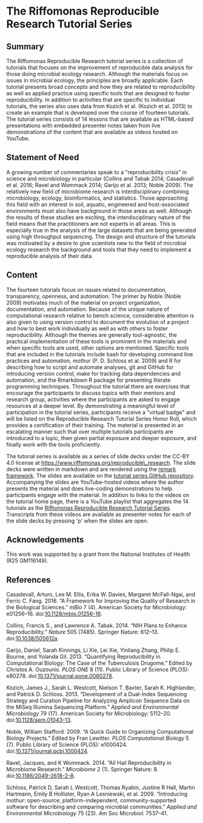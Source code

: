 The Riffomonas Reproducible Research Tutorial Series
=======


Summary
-------

The Riffomonas Reproducible Research tutorial series is a collection of
tutorials that focuses on the improvement of reproducible data analysis
for those doing microbial ecology research. Although the materials focus
on issues in microbial ecology, the principles are broadly applicable.
Each tutorial presents broad concepts and how they are related to
reproducibility as well as applied practice using specific tools that
are designed to foster reproducibility. In addition to activities that
are specific to individual tutorials, the series also uses data from
Kozich et al. (Kozich et al. 2013) to create an example that is
developed over the course of fourteen tutorials. The tutorial series
consists of 14 lessons that are available as HTML-based presentations
with embedded presenter notes taken from live demonstrations of the
content that are available as videos hosted on YouTube.

Statement of Need
-----------------

A growing number of commentaries speak to a "reproducibility crisis" in
science and microbiology in particular (Collins and Tabak 2014;
Casadevall et al. 2016; Ravel and Wommack 2014; Garijo et al. 2013;
Noble 2009). The relatively new field of microbiome research is
interdisciplinary combining microbiology, ecology, bioinformatics, and
statistics. Those approaching this field with an interest in soil,
aquatic, engineered and host-associated environments must also have
background in those areas as well. Although the results of these studies
are exciting, the interdisciplinary nature of the field means that the
practitioners are not experts in all areas. This is especially true in
the analysis of the large datasets that are being generated using high
throughput sequencing. The design and structure of the tutorials was
motivated by a desire to give scientists new to the field of microbial
ecology research the background and tools that they need to implement a
reproducible analysis of their data.

Content
-------

The fourteen tutorials focus on issues related to documentation,
transparency, openness, and automation. The primer by Noble (Noble 2009)
motivates much of the material on project organization, documentation,
and automation. Because of the unique nature of computational research
relative to bench science, considerable attention is also given to using
version control to document the evolution of a project and how to best
work individually as well as with others to foster reproducibility.
Although the themes are generally tool-agnostic, the practical
implementation of these tools is prominent in the materials and when
specific tools are used, other options are mentioned. Specific tools
that are included in the tutorials include bash for developing command
line practices and automation, mothur (P. D. Schloss et al. 2009) and R
for describing how to script and automate analyses, git and GitHub for
introducing version control, make for tracking data dependencies and
automation, and the Rmarkdown R package for presenting literate
programming techniques. Throughout the tutorial there are exercises that
encourage the participants to discuss topics with their mentors and
research group, activities where the participants are asked to engage
resources at a deeper level. By demonstrating a meaningful level of
participation in the tutorial series, participants receive a "virtual
badge" and will be listed on the Reproducible Research Tutorial Series
Honor Roll, which provides a certification of their training. The
material is presented in an escalating manner such that over multiple
tutorials participants are introduced to a topic, then given partial
exposure and deeper exposure, and finally work with the tools
proficiently.

The tutorial series is available as a series of slide decks under the
CC-BY 4.0 license at https://www.riffomonas.org/reproducible\_research.
The slide decks were written in markdown and are rendered using the
[remark framework](https://remarkjs.com). The slides are available on
the [tutorial series GitHub
repository](https://github.com/riffomonas/reproducible_research).
Accompanying the slides are YouTube-hosted videos where the author
presents the material and does live-coding demonstrations to help
participants engage with the material. In addition to links to the
videos on the tutorial home page, there is a YouTube playlist that
aggregates the 14 tutorials as the [Riffomonas Reproducible Research
Tutorial
Series](https://www.youtube.com/watch?v=CfO_f6a3XSo&list=PLmNrK_nkqBpL0d2E26TqPkmTAfelYKbQX).
Transcripts from these videos are available as presenter notes for each
of the slide decks by pressing 'p' when the slides are open.

Acknowledgements
----------------

This work was supported by a grant from the National Institutes of
Health (R25 GM116149).

References
----------

Casadevall, Arturo, Lee M. Ellis, Erika W. Davies, Margaret McFall-Ngai,
and Ferric C. Fang. 2016. “A Framework for Improving the Quality of
Research in the Biological Sciences.” *mBio* 7 (4). American Society for
Microbiology: e01256–16.
doi:[10.1128/mbio.01256-16](https://doi.org/10.1128/mbio.01256-16).

Collins, Francis S., and Lawrence A. Tabak. 2014. “NIH Plans to Enhance
Reproducibility.” *Nature* 505 (7485). Springer Nature: 612–13.
doi:[10.1038/505612a](https://doi.org/10.1038/505612a).

Garijo, Daniel, Sarah Kinnings, Li Xie, Lei Xie, Yinliang Zhang, Philip
E. Bourne, and Yolanda Gil. 2013. “Quantifying Reproducibility in
Computational Biology: The Case of the Tuberculosis Drugome.” Edited by
Christos A. Ouzounis. *PLOS ONE* 8 (11). Public Library of Science
(PLOS): e80278.
doi:[10.1371/journal.pone.0080278](https://doi.org/10.1371/journal.pone.0080278).

Kozich, James J., Sarah L. Westcott, Nielson T. Baxter, Sarah K.
Highlander, and Patrick D. Schloss. 2013. “Development of a Dual-Index
Sequencing Strategy and Curation Pipeline for Analyzing Amplicon
Sequence Data on the MiSeq Illumina Sequencing Platform.” *Applied and
Environmental Microbiology* 79 (17). American Society for Microbiology:
5112–20.
doi:[10.1128/aem.01043-13](https://doi.org/10.1128/aem.01043-13).

Noble, William Stafford. 2009. “A Quick Guide to Organizing
Computational Biology Projects.” Edited by Fran Lewitter. *PLOS
Computational Biology* 5 (7). Public Library of Science (PLOS):
e1000424.
doi:[10.1371/journal.pcbi.1000424](https://doi.org/10.1371/journal.pcbi.1000424).

Ravel, Jacques, and K Wommack. 2014. “All Hail Reproducibility in
Microbiome Research.” *Microbiome* 2 (1). Springer Nature: 8.
doi:[10.1186/2049-2618-2-8](https://doi.org/10.1186/2049-2618-2-8).

Schloss, Patrick D, Sarah L Westcott, Thomas Ryabin, Justine R Hall,
Martin Hartmann, Emily B Hollister, Ryan A Lesniewski, et al. 2009.
“Introducing mothur: open-source, platform-independent,
community-supported software for describing and comparing microbial
communities.” *Applied and Environmental Microbiology* 75 (23). Am Soc
Microbiol: 7537–41.
